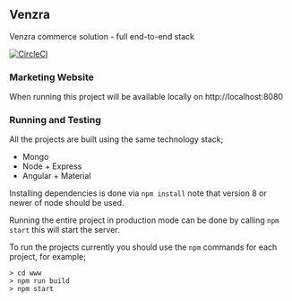 ## Venzra

Venzra commerce solution - full end-to-end stack

[![CircleCI](https://circleci.com/gh/sysen-limited/venzra-website.svg?style=svg&circle-token=2ab17fec2242f6bb1b9e34533af5cc8b8854ccd3)](https://circleci.com/gh/sysen-limited/venzra-website)

### Marketing Website

When running this project will be available locally on http://localhost:8080


### Running and Testing

All the projects are built using the same technology stack;

- Mongo
- Node + Express
- Angular + Material

Installing dependencies is done via `npm install` note that version 8 or newer of node should be used.

Running the entire project in production mode can be done by calling `npm start` this will start the server.

To run the projects currently you should use the `npm` commands for each project, for example;

```shell
> cd www
> npm run build
> npm start
```
